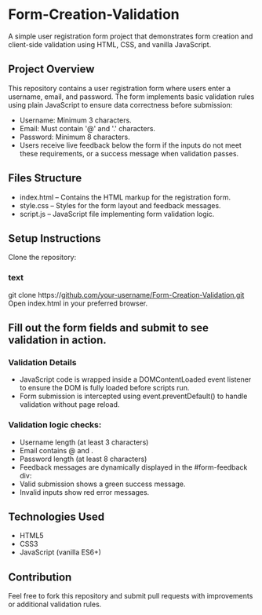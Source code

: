 # Form-Creation-Validation
A simple user registration form project that demonstrates form creation and client-side validation using HTML, CSS, and vanilla JavaScript.

## Project Overview
This repository contains a user registration form where users enter a username, email, and password. The form implements basic validation rules using plain JavaScript to ensure data correctness before submission:

* Username: Minimum 3 characters.
* Email: Must contain '@' and '.' characters.
* Password: Minimum 8 characters.
* Users receive live feedback below the form if the inputs do not meet these requirements, or a success message when validation passes.

## Files Structure
* index.html – Contains the HTML markup for the registration form.
* style.css – Styles for the form layout and feedback messages.
* script.js – JavaScript file implementing form validation logic.

## Setup Instructions
Clone the repository:

### text
git clone https://[github.com/your-username/Form-Creation-Validation.git](https://github.com/Robson-Ali/Form-Creation-Validation)
Open index.html in your preferred browser.

## Fill out the form fields and submit to see validation in action.

### Validation Details
* JavaScript code is wrapped inside a DOMContentLoaded event listener to ensure the DOM is fully loaded before scripts run.
* Form submission is intercepted using event.preventDefault() to handle validation without page reload.

### Validation logic checks:
* Username length (at least 3 characters)
* Email contains @ and .
* Password length (at least 8 characters)
* Feedback messages are dynamically displayed in the #form-feedback div:
* Valid submission shows a green success message.
* Invalid inputs show red error messages.

## Technologies Used
* HTML5
* CSS3
* JavaScript (vanilla ES6+)

## Contribution
Feel free to fork this repository and submit pull requests with improvements or additional validation rules.
